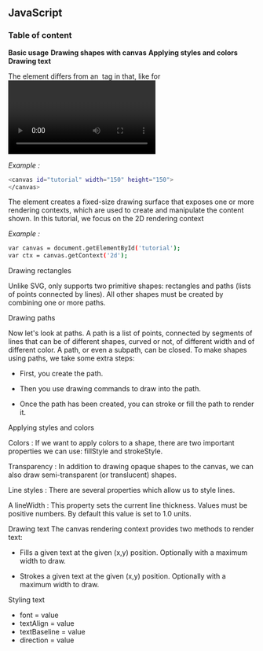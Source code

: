 ## JavaScript
### Table of content

**Basic usage**
**Drawing shapes with canvas**
**Applying styles and colors**
**Drawing text**

The <canvas> element differs from an <img> tag in that, like for <video>, <audio>, or <picture> elements, it is easy to define some fallback content,
 to be displayed in older browsers not supporting it, like versions of Internet Explorer earlier than version 9 or textual browsers.
  
  *Example :*
  ```bash
  <canvas id="tutorial" width="150" height="150">
  </canvas>
  ```
 The <canvas> element creates a fixed-size drawing surface that exposes one or more rendering contexts, which are used to create and manipulate the content shown.
  In this tutorial, we focus on the 2D rendering context
  
  *Example :*
  ```bash
var canvas = document.getElementById('tutorial');
var ctx = canvas.getContext('2d');
```

Drawing rectangles

Unlike SVG, <canvas> only supports two primitive shapes: rectangles and paths (lists of points connected by lines).
All other shapes must be created by combining one or more paths.
  
Drawing paths

Now let's look at paths. A path is a list of points, connected by segments of lines that can be of different shapes, curved or not, of different width and of different color.
A path, or even a subpath, can be closed. To make shapes using paths, we take some extra steps:

- First, you create the path.

- Then you use drawing commands to draw into the path.

- Once the path has been created, you can stroke or fill the path to render it.

Applying styles and colors

Colors : If we want to apply colors to a shape, there are two important properties we can use: fillStyle and strokeStyle.

Transparency : In addition to drawing opaque shapes to the canvas, we can also draw semi-transparent (or translucent) shapes.

Line styles : There are several properties which allow us to style lines.

A lineWidth : This property sets the current line thickness. Values must be positive numbers. By default this value is set to 1.0 units.

Drawing text
The canvas rendering context provides two methods to render text:
- Fills a given text at the given (x,y) position. Optionally with a maximum width to draw.

- Strokes a given text at the given (x,y) position. Optionally with a maximum width to draw.

Styling text  

- font = value 
- textAlign = value
- textBaseline = value
- direction = value


